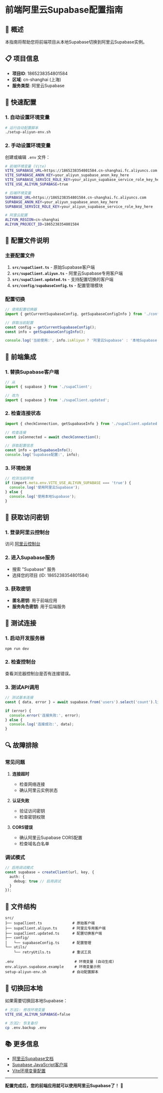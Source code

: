 # 前端阿里云Supabase配置指南

## 🎯 概述

本指南将帮助您将前端项目从本地Supabase切换到阿里云Supabase实例。

## 📋 项目信息

- **项目ID**: 1865238354801584
- **区域**: cn-shanghai (上海)
- **服务类型**: 阿里云Supabase

## 🚀 快速配置

### 1. 自动设置环境变量

```bash
# 运行自动配置脚本
./setup-aliyun-env.sh
```

### 2. 手动设置环境变量

创建或编辑 `.env` 文件：

```bash
# 前端环境变量 (Vite)
VITE_SUPABASE_URL=https://1865238354801584.cn-shanghai.fc.aliyuncs.com
VITE_SUPABASE_ANON_KEY=your_aliyun_supabase_anon_key_here
VITE_SUPABASE_SERVICE_ROLE_KEY=your_aliyun_supabase_service_role_key_here
VITE_USE_ALIYUN_SUPABASE=true

# 后端环境变量
SUPABASE_URL=https://1865238354801584.cn-shanghai.fc.aliyuncs.com
SUPABASE_ANON_KEY=your_aliyun_supabase_anon_key_here
SUPABASE_SERVICE_ROLE_KEY=your_aliyun_supabase_service_role_key_here

# 阿里云配置
ALIYUN_REGION=cn-shanghai
ALIYUN_PROJECT_ID=1865238354801584
```

## 🔧 配置文件说明

### 主要配置文件

1. **`src/supaClient.ts`** - 原始Supabase客户端
2. **`src/supaClient.aliyun.ts`** - 阿里云Supabase专用客户端
3. **`src/supaClient.updated.ts`** - 支持配置切换的客户端
4. **`src/config/supabaseConfig.ts`** - 配置管理模块

### 配置切换

```typescript
// 使用配置切换器
import { getCurrentSupabaseConfig, getSupabaseConfigInfo } from './config/supabaseConfig';

// 获取当前配置
const config = getCurrentSupabaseConfig();
const info = getSupabaseConfigInfo();

console.log('当前使用:', info.isAliyun ? '阿里云Supabase' : '本地Supabase');
```

## 📱 前端集成

### 1. 替换Supabase客户端

```typescript
// 从
import { supabase } from './supaClient';

// 改为
import { supabase } from './supaClient.updated';
```

### 2. 检查连接状态

```typescript
import { checkConnection, getSupabaseInfo } from './supaClient.updated';

// 检查连接
const isConnected = await checkConnection();

// 获取配置信息
const info = getSupabaseInfo();
console.log('Supabase配置:', info);
```

### 3. 环境检测

```typescript
// 检测当前环境
if (import.meta.env.VITE_USE_ALIYUN_SUPABASE === 'true') {
  console.log('使用阿里云Supabase');
} else {
  console.log('使用本地Supabase');
}
```

## 🔑 获取访问密钥

### 1. 登录阿里云控制台

访问 [阿里云控制台](https://console.aliyun.com/)

### 2. 进入Supabase服务

- 搜索 "Supabase" 服务
- 选择您的项目 (ID: 1865238354801584)

### 3. 获取密钥

- **匿名密钥**: 用于前端应用
- **服务角色密钥**: 用于后端服务

## 🧪 测试连接

### 1. 启动开发服务器

```bash
npm run dev
```

### 2. 检查控制台

查看浏览器控制台是否有连接错误。

### 3. 测试API调用

```typescript
// 测试基本连接
const { data, error } = await supabase.from('users').select('count').limit(1);

if (error) {
  console.error('连接失败:', error);
} else {
  console.log('连接成功:', data);
}
```

## 🔍 故障排除

### 常见问题

1. **连接超时**
   - 检查网络连接
   - 确认阿里云实例状态

2. **认证失败**
   - 验证访问密钥
   - 检查密钥权限

3. **CORS错误**
   - 确认阿里云Supabase CORS配置
   - 检查域名白名单

### 调试模式

```typescript
// 启用调试模式
const supabase = createClient(url, key, {
  auth: {
    debug: true // 启用调试
  }
});
```

## 📁 文件结构

```
src/
├── supaClient.ts              # 原始客户端
├── supaClient.aliyun.ts       # 阿里云专用客户端
├── supaClient.updated.ts      # 配置切换客户端
├── config/
│   └── supabaseConfig.ts      # 配置管理
└── utils/
    └── retryUtils.ts          # 重试工具

.env                            # 环境变量 (自动生成)
env.aliyun.supabase.example     # 环境变量示例
setup-aliyun-env.sh            # 自动配置脚本
```

## 🔄 切换回本地

如果需要切换回本地Supabase：

```bash
# 方法1: 修改环境变量
VITE_USE_ALIYUN_SUPABASE=false

# 方法2: 恢复备份
cp .env.backup .env
```

## 📚 更多信息

- [阿里云Supabase文档](https://help.aliyun.com/zh/supabase/)
- [Supabase JavaScript客户端](https://supabase.com/docs/reference/javascript)
- [Vite环境变量配置](https://vitejs.dev/guide/env-and-mode.html)

---

**配置完成后，您的前端应用就可以使用阿里云Supabase了！** 🎉
